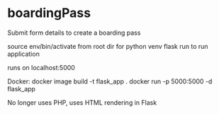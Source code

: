 # boardingPass

Submit form details to create a boarding pass

source env/bin/activate from root dir for python venv
flask run to run application

runs on localhost:5000

Docker:
docker image build -t flask_app .
docker run -p 5000:5000 -d flask_app

No longer uses PHP, uses HTML rendering in Flask
